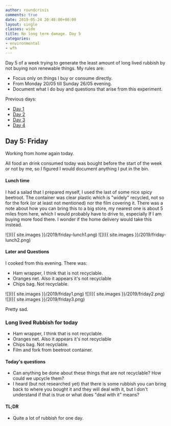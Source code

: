 ```yaml
---
author: roundcrisis
comments: true
date: 2019-05-24 20:48:00+00:00
layout: single
classes: wide
title: No long term damage. Day 5
categories:
- environmental
- wfh
---
```


Day 5 of a week trying to generate the least amount of long lived rubbish by not buying non renewable things. My rules are:

* Focus only on things I buy or consume directly.
* From Monday 20/05 till Sunday 26/05 evening.
* Document what I do buy and questions that arise from this experiment.

Previous days:

* [Day 1](http://www.roundcrisis.com/2019/05/20/no-longter-damage-1/)
* [Day 2](http://www.roundcrisis.com/2019/05/21/no-longter-damage-2/)
* [Day 3](http://www.roundcrisis.com/2019/05/22/no-longer-damage-3/)
* [Day 4](http://www.roundcrisis.com/2019/05/23/no-longer-damage-4/)

## Day 5: Friday

Working from home again today.

All food an drink consumed today was bought before the start of the week or not by me, so I figured I would document anything I put in the bin.

#### Lunch time

I had a salad that I prepared myself, I used the last of some nice spicy beetroot. The container was clear plastic which is "widely" recycled, not so for the fork (or at least not mentioned) nor the film covering it. There was a note about how you can bring this to a big store, my nearest one is about 5 miles from here, which I would probably have to drive to, especially If I am buying more food there.  I wonder if the home delivery would take this instead.

![]({{ site.images }}/2019/friday-lunch1.png)
![]({{ site.images }}/2019/friday-lunch2.png)

#### Later and Questions

I cooked from this evening. There was:

* Ham wrapper, I think that is not recyclable.
* Oranges net. Also it appears it's not recyclable
* Chips bag. Not recyclable.

![]({{ site.images }}/2019/friday1.png)
![]({{ site.images }}/2019/friday2.png)
![]({{ site.images }}/2019/friday3.png)

Pretty sad.

### Long lived Rubbish for today

* Ham wrapper, I think that is not recyclable.
* Oranges net. Also it appears it's not recyclable
* Chips bag. Not recyclable.
* Film and fork from beetroot container.

#### Today's questions

* Can anything be done about these things that are not recyclable? How could we upcycle them?
* I heard (but not researched yet) that there is some rubbish you can bring back to where you bought it and they will deal with it, but I don't understand if that is true or what does "deal with it" means? 

#### TL;DR

* Quite a lot of rubbish for one day.

